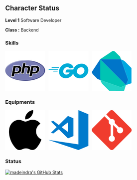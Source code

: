 ## Character Status

**Level 1** Software Developer

**Class :** Backend

### Skills
![PHP](assets/php-icon.svg)&ensp;
![Go](assets/golang-icon.svg)&ensp;
![Dart](assets/dartlang-icon.svg)&ensp;

### Equipments
![Mac](assets/apple-icon.svg)&ensp;
![VSCode](assets/visualstudio_code-icon.svg)&ensp;
![Git](assets/git-scm-icon.svg)&ensp;


### Status
[![madeindra's GitHub Stats](https://github-readme-stats.vercel.app/api?username=madeindra&show_icons=true&hide_title=true&hide_rank=true&hide_border=true)](https://github.com/madeindra)